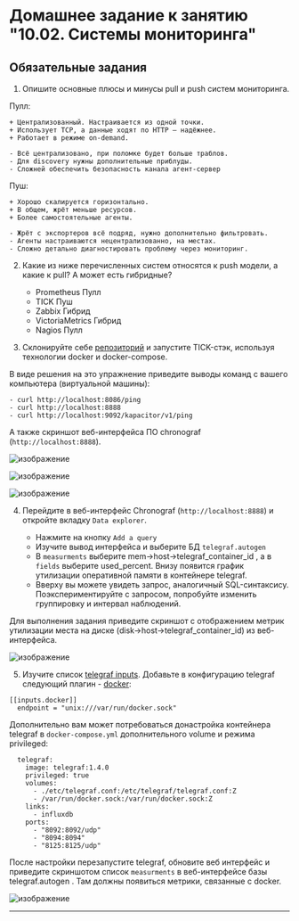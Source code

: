 # Домашнее задание к занятию "10.02. Системы мониторинга"

## Обязательные задания

1. Опишите основные плюсы и минусы pull и push систем мониторинга.

Пулл:

    + Централизованный. Настраивается из одной точки.
    + Использует TCP, а данные ходят по HTTP — надёжнее.
    + Работает в режиме on-demand.
    
    - Всё централизовано, при поломке будет больше траблов.
    - Для discovery нужны дополнительные приблуды.
    - Сложней обеспечить безопасность канала агент-сервер
    
    
Пуш:

    + Хорошо скалируется горизонтально.
    + В общем, жрёт меньше ресурсов.
    + Более самостоятельные агенты.
    
    - Жрёт с экспортеров всё подряд, нужно дополнительно фильтровать.
    - Агенты настраиваются нецентрализованно, на местах.
    - Сложно детально диагностировать проблему через мониторинг.

2. Какие из ниже перечисленных систем относятся к push модели, а какие к pull? А может есть гибридные?

    - Prometheus Пулл
    - TICK Пуш
    - Zabbix Гибрид
    - VictoriaMetrics Гибрид
    - Nagios Пулл

3. Склонируйте себе [репозиторий](https://github.com/influxdata/sandbox/tree/master) и запустите TICK-стэк, 
используя технологии docker и docker-compose.

В виде решения на это упражнение приведите выводы команд с вашего компьютера (виртуальной машины):

    - curl http://localhost:8086/ping
    - curl http://localhost:8888
    - curl http://localhost:9092/kapacitor/v1/ping

А также скриншот веб-интерфейса ПО chronograf (`http://localhost:8888`). 

![изображение](https://user-images.githubusercontent.com/98019531/192807476-e535902a-58ba-454c-8efc-11e0e3e3563c.png)

![изображение](https://user-images.githubusercontent.com/98019531/192807558-c70543aa-42bf-4612-b8e5-b40d3b828312.png)

![изображение](https://user-images.githubusercontent.com/98019531/192808126-5ecdc527-91e5-4476-b50b-872307faf915.png)



4. Перейдите в веб-интерфейс Chronograf (`http://localhost:8888`) и откройте вкладку `Data explorer`.

    - Нажмите на кнопку `Add a query`
    - Изучите вывод интерфейса и выберите БД `telegraf.autogen`
    - В `measurments` выберите mem->host->telegraf_container_id , а в `fields` выберите used_percent. 
    Внизу появится график утилизации оперативной памяти в контейнере telegraf.
    - Вверху вы можете увидеть запрос, аналогичный SQL-синтаксису. 
    Поэкспериментируйте с запросом, попробуйте изменить группировку и интервал наблюдений.

Для выполнения задания приведите скриншот с отображением метрик утилизации места на диске 
(disk->host->telegraf_container_id) из веб-интерфейса.


![изображение](https://user-images.githubusercontent.com/98019531/192813830-702a5762-9e4e-4178-9a9b-a35e61dc8e7c.png)


5. Изучите список [telegraf inputs](https://github.com/influxdata/telegraf/tree/master/plugins/inputs). 
Добавьте в конфигурацию telegraf следующий плагин - [docker](https://github.com/influxdata/telegraf/tree/master/plugins/inputs/docker):
```
[[inputs.docker]]
  endpoint = "unix:///var/run/docker.sock"
```

Дополнительно вам может потребоваться донастройка контейнера telegraf в `docker-compose.yml` дополнительного volume и 
режима privileged:
```
  telegraf:
    image: telegraf:1.4.0
    privileged: true
    volumes:
      - ./etc/telegraf.conf:/etc/telegraf/telegraf.conf:Z
      - /var/run/docker.sock:/var/run/docker.sock:Z
    links:
      - influxdb
    ports:
      - "8092:8092/udp"
      - "8094:8094"
      - "8125:8125/udp"
```

После настройки перезапустите telegraf, обновите веб интерфейс и приведите скриншотом список `measurments` в 
веб-интерфейсе базы telegraf.autogen . Там должны появиться метрики, связанные с docker.

![изображение](https://user-images.githubusercontent.com/98019531/192817673-033ceaba-8add-484d-8a97-833af1a70fc6.png)


---

